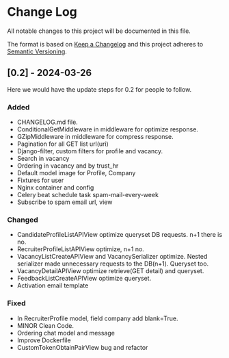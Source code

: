 # Change Log

All notable changes to this project will be documented in this file.

The format is based on [Keep a Changelog](http://keepachangelog.com/)
and this project adheres to [Semantic Versioning](http://semver.org/).

## [0.2] - 2024-03-26

Here we would have the update steps for 0.2 for people to follow.

### Added

- CHANGELOG.md file.
- ConditionalGetMiddleware in middleware for optimize response.
- GZipMiddleware in middleware for compress response.
- Pagination for all GET list url(uri)
- Django-filter, custom filters for profile and vacancy.
- Search in vacancy
- Ordering in vacancy and by trust_hr
- Default model image for Profile, Company
- Fixtures for user
- Nginx container and config
- Celery beat schedule task spam-mail-every-week
- Subscribe to spam email url, view

### Changed

- CandidateProfileListAPIView optimize queryset DB requests. n+1 there is no.
- RecruiterProfileListAPIView optimize, n+1 no.
- VacancyListCreateAPIView and VacancySerializer optimize. Nested serializer made unnecessary requests to the DB(n+1).
  Queryset too.
- VacancyDetailAPIView optimize retrieve(GET detail) and queryset.
- FeedbackListCreateAPIView optimize queryset.
- Activation email template

### Fixed

- In RecruiterProfile model, field company add blank=True.
- MINOR Clean Code.
- Ordering chat model and message
- Improve Dockerfile
- CustomTokenObtainPairView bug and refactor
